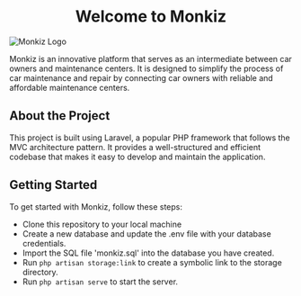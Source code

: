 <h1 align="center">Welcome to Monkiz</h1>
<img src="https://github-production-user-asset-6210df.s3.amazonaws.com/109486038/257870517-1360a1b7-7571-43ab-a0a2-2d2e9fdb5ee7.svg" alt="Monkiz Logo">

<p>Monkiz is an innovative platform that serves as an intermediate between car owners and maintenance centers. It is designed to simplify the process of car maintenance and repair by connecting car owners with reliable and affordable maintenance centers.</p>

<h2>About the Project</h2>

<p>This project is built using Laravel, a popular PHP framework that follows the MVC architecture pattern. It provides a well-structured and efficient codebase that makes it easy to develop and maintain the application.</p>

<h2>Getting Started</h2>
<p>To get started with Monkiz, follow these steps:</p>

* Clone this repository to your local machine
* Create a new database and update the .env file with your database credentials.
* Import the SQL file 'monkiz.sql' into the database you have created.
* Run `php artisan storage:link` to create a symbolic link to the storage directory.
* Run `php artisan serve` to start the server.
